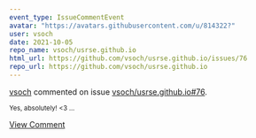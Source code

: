 ```yaml
---
event_type: IssueCommentEvent
avatar: "https://avatars.githubusercontent.com/u/814322?"
user: vsoch
date: 2021-10-05
repo_name: vsoch/usrse.github.io
html_url: https://github.com/vsoch/usrse.github.io/issues/76
repo_url: https://github.com/vsoch/usrse.github.io
---
```


<a href='https://github.com/vsoch' target='_blank'>vsoch</a> commented on issue <a href='https://github.com/vsoch/usrse.github.io/issues/76' target='_blank'>vsoch/usrse.github.io#76</a>.

<small>Yes, absolutely! <3 ...</small>

<a href='https://github.com/vsoch/usrse.github.io/issues/76' target='_blank'>View Comment</a>